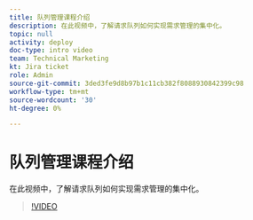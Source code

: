 ```yaml
---
title: 队列管理课程介绍
description: 在此视频中，了解请求队列如何实现需求管理的集中化。
topic: null
activity: deploy
doc-type: intro video
team: Technical Marketing
kt: Jira ticket
role: Admin
source-git-commit: 3ded3fe9d8b97b1c11cb382f8088930842399c98
workflow-type: tm+mt
source-wordcount: '30'
ht-degree: 0%

---
```


# 队列管理课程介绍

在此视频中，了解请求队列如何实现需求管理的集中化。

>[!VIDEO](https://video.tv.adobe.com/v/335219/?quality=12)
